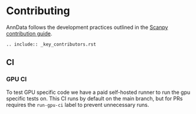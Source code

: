 # Contributing

AnnData follows the development practices outlined in the [Scanpy contribution guide](https://scanpy.readthedocs.io/en/latest/dev/release.html).

```{eval-rst}
.. include:: _key_contributors.rst
```

## CI

### GPU CI

To test GPU specific code we have a paid self-hosted runner to run the gpu specific tests on.
This CI runs by default on the main branch, but for PRs requires the `run-gpu-ci` label to prevent unnecessary runs.
